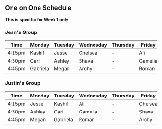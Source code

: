 ## One on One Schedule
**This is specific for Week 1 only**

### Jean's Group
Time  | Monday | Tuesday | Wednesday | Thursday | Friday    |
----  | ------ | ------- | --------- | -------- | --------- |
4:15pm  |   Kashif     | Jesse  |  Chelsea         | -    | Ali 
4:30pm  |   Carl  | Ashley  |    Shava       | - | Gamelia
4:45pm  |  Gabriela  | Megan  |     Archy      | - | Roman


### Justin's Group
Time  | Monday | Tuesday | Wednesday | Thursday | Friday    |
----  | ------ | ------- | --------- | -------- | --------- |
4:15pm  |   Jesse     | Kashif    |  Ali         | -    | Chelsea
4:30pm  |   Ashley  | Carl  |    Gamelia      | - | Shava
4:45pm  |  Megan  | Gabriela  |     Roman     | - | Archy
